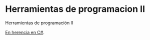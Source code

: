 # Herramientas de programacion II
Herramientas de programación II

[En herencia en C#](https://dwn84.github.io/diapositivas/herencia.html).
